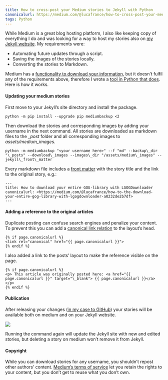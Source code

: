 ```yaml
---
title: How to cross-post your Medium stories to Jekyll with Python
canonicalurl: https://medium.com/@lucafrance/how-to-cross-post-your-medium-stories-to-jekyll-with-python-47a5eda4e47a
tags: Python 
---
```


While Medium is a great blog hosting platform, I also like keeping copy of everything I do and was looking for a way to host my stories also on [my Jekyll website](https://lucafrance.github.io/). My requirements were:


* Automating future updates through a script.
* Saving the images of the stories locally.
* Converting the stories to Markdown.

Medium has a [functionality to download your information,](https://help.medium.com/hc/en-us/articles/115004745787-Download-your-information) but it doesn’t fulfil any of the requirements above, therefore I wrote a [tool in Python that does](https://pypi.org/project/mediumbackup/). Here is how it works.

#### Updating your medium stories

First move to your Jekyll’s site directory and install the package.


```
python -m pip install --upgrade pip mediumbackup <2
```
Then download the stories and corresponding images by adding your username in the next command. All stories are downloaded as markdown files to the *\_post* folder and all corresponding images to *assets/medium\_images*.


```
python -m mediumbackup "<your username here>" --f "md" --backup\_dir "\_posts" --download\_images --images\_dir "/assets/medium\_images" --jekyll\_front\_matter
```
Every markdown file includes a [front matter](https://jekyllrb.com/docs/front-matter/) with the story title and the link to the original story, e.g.:


```
---
title: How to download your entire GOG-library with LGOGDownloader
canonicalurl: <https://medium.com/@lucafrance/how-to-the-download-your-entire-gog-library-with-lgogdownloader-a0232de2b7df>
---
```
#### Adding a reference to the original articles

Duplicate posting can confuse search engines and penalize your content. To prevent this you can add a [canonical link relation](http://microformats.org/wiki/rel-canonical) to the layout’s head.


```
{% if page.canonicalurl %}
<link rel="canonical" href="{{ page.canonicalurl }}">
{% endif %}
```
I also added a link to the posts’ layout to make the reference visible on the page.


```
{% if page.canonicalurl %}
<p> This article was originally posted here: <a href="{{ page.canonicalurl }}" target="\_blank"> {{ page.canonicalurl }}</a></p>
{% endif %}
```
#### Publication

After releasing your changes ([in my case to GitHub](https://github.com/lucafrance/lucafrance.github.io)) your stories will be available both on medium and on your Jekyll website.

![](/assets/medium_images/1-S4onWSOAcLmgpfgDxHdpg.png)

Running the command again will update the Jekyll site with new and edited stories, but deleting a story on medium won’t remove it from Jekyll.

#### Copyright

While you can download stories for any username, you shouldn’t repost other authors’ content. [Medium’s terms of service](https://policy.medium.com/medium-terms-of-service-9db0094a1e0f) let you retain the rights to your content, but you don’t get to reuse what you don’t own.

